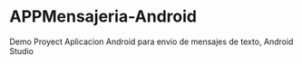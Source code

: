 # APPMensajeria-Android
Demo Proyect
Aplicacion Android para envio de mensajes de texto, Android Studio
